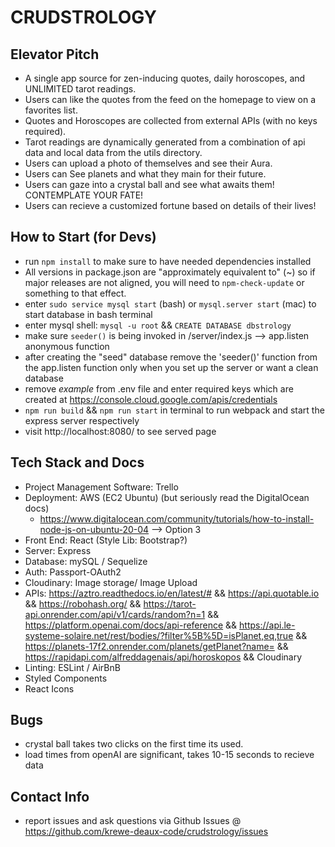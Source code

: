 # CRUDSTROLOGY

## Elevator Pitch
- A single app source for zen-inducing quotes, daily horoscopes, and UNLIMITED tarot readings.
- Users can like the quotes from the feed on the homepage to view on a favorites list. 
- Quotes and Horoscopes are collected from external APIs (with no keys required).
- Tarot readings are dynamically generated from a combination of api data and local data from the utils directory.
- Users can upload a photo of themselves and see their Aura.
- Users can See planets and what they main for their future.
- Users can gaze into a crystal ball and see what awaits them! CONTEMPLATE YOUR FATE!
- Users can recieve a customized fortune based on details of their lives!


## How to Start (for Devs)

- run `npm install` to make sure to have needed dependencies installed
- All versions in package.json are "approximately equivalent to" (~) so if major releases are not aligned, you will need to `npm-check-update` or something to that effect.
- enter `sudo service mysql start` (bash) or `mysql.server start` (mac) to start database in bash terminal
- enter mysql shell: `mysql -u root` && `CREATE DATABASE dbstrology`
- make sure `seeder()` is being invoked in /server/index.js --> app.listen anonymous function
- after creating the "seed" database remove the 'seeder()' function from the app.listen function only when you set up the server or want a clean database
- remove _example_ from .env file and enter required keys which are created at https://console.cloud.google.com/apis/credentials 
- `npm run build` && `npm run start` in terminal to run webpack and start the express server respectively
- visit http://localhost:8080/ to see served page

## Tech Stack and Docs

- Project Management Software: Trello
- Deployment: AWS (EC2 Ubuntu) (but seriously read the DigitalOcean docs)
  - https://www.digitalocean.com/community/tutorials/how-to-install-node-js-on-ubuntu-20-04 --> Option 3
- Front End: React (Style Lib: Bootstrap?)
- Server: Express
- Database: mySQL / Sequelize
- Auth: Passport-OAuth2
- Cloudinary: Image storage/ Image Upload
- APIs: https://aztro.readthedocs.io/en/latest/# && https://api.quotable.io
 && https://robohash.org/ && https://tarot-api.onrender.com/api/v1/cards/random?n=1 && https://platform.openai.com/docs/api-reference && https://api.le-systeme-solaire.net/rest/bodies/?filter%5B%5D=isPlanet,eq,true && https://planets-17f2.onrender.com/planets/getPlanet?name= && https://rapidapi.com/alfreddagenais/api/horoskopos && Cloudinary
- Linting: ESLint / AirBnB
- Styled Components
- React Icons

## Bugs
- crystal ball takes two clicks on the first time its used.
- load times from openAI are significant, takes 10-15 seconds to recieve data

## Contact Info

 - report issues and ask questions via Github Issues @ https://github.com/krewe-deaux-code/crudstrology/issues
